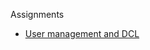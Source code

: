 Assignments

- [User management and DCL](https://github.com/OscarBePl/Portfoli/blob/main/Moduls/M02-BasesDeDades/UF3/Assignment%20UF3P1%20-%20User%20management%20and%20DCL/Assignment%20UF3P1%20-%20User%20management%20and%20DCL.sql)
